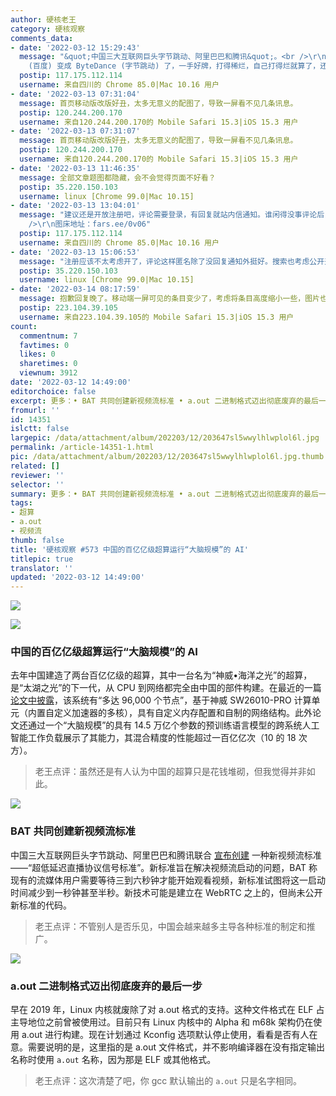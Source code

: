 ```yaml
---
author: 硬核老王
category: 硬核观察
comments_data:
- date: '2022-03-12 15:29:43'
  message: "&quot;中国三大互联网巨头字节跳动、阿里巴巴和腾讯&quot;。<br />\r\n<br />\r\n哈哈哈哈，BAT 的【B】由 Baidu
    (百度) 变成 ByteDance (字节跳动) 了，一手好牌，打得稀烂，自己打得烂就算了，还恶心用户 (当然，另外几家也一样)。"
  postip: 117.175.112.114
  username: 来自四川的 Chrome 85.0|Mac 10.16 用户
- date: '2022-03-13 07:31:04'
  message: 首页移动版改版好丑，太多无意义的配图了，导致一屏看不见几条讯息。
  postip: 120.244.200.170
  username: 来自120.244.200.170的 Mobile Safari 15.3|iOS 15.3 用户
- date: '2022-03-13 07:31:07'
  message: 首页移动版改版好丑，太多无意义的配图了，导致一屏看不见几条讯息。
  postip: 120.244.200.170
  username: 来自120.244.200.170的 Mobile Safari 15.3|iOS 15.3 用户
- date: '2022-03-13 11:46:35'
  message: 全部文章题图都隐藏，会不会觉得页面不好看？
  postip: 35.220.150.103
  username: linux [Chrome 99.0|Mac 10.15]
- date: '2022-03-13 13:04:01'
  message: "建议还是开放注册吧，评论需要登录，有回复就站内信通知。谁闲得没事评论后，等几小时再来看一眼。<br />\r\n<br />\r\n这次改版，我个人不太喜欢，看着太乱了。题图又占空间。我比较喜欢下面这个样子的：<br
    />\r\n图床地址：fars.ee/0v06"
  postip: 117.175.112.114
  username: 来自四川的 Chrome 85.0|Mac 10.16 用户
- date: '2022-03-13 15:06:53'
  message: "注册应该不太考虑开了，评论这样匿名除了没回复通知外挺好。搜索也考虑公开开放，而不需要有用户登录。<br />\r\n关于移动版界面，确实有这个问题，我看看如何改进。谢谢提议。"
  postip: 35.220.150.103
  username: linux [Chrome 99.0|Mac 10.15]
- date: '2022-03-14 08:17:59'
  message: 抱歉回复晚了。移动端一屏可见的条目变少了，考虑将条目高度缩小一些，图片也是。我是支持改版的。
  postip: 223.104.39.105
  username: 来自223.104.39.105的 Mobile Safari 15.3|iOS 15.3 用户
count:
  commentnum: 7
  favtimes: 0
  likes: 0
  sharetimes: 0
  viewnum: 3912
date: '2022-03-12 14:49:00'
editorchoice: false
excerpt: 更多：• BAT 共同创建新视频流标准 • a.out 二进制格式迈出彻底废弃的最后一步
fromurl: ''
id: 14351
islctt: false
largepic: /data/attachment/album/202203/12/203647sl5wwylhlwplol6l.jpg
permalink: /article-14351-1.html
pic: /data/attachment/album/202203/12/203647sl5wwylhlwplol6l.jpg.thumb.jpg
related: []
reviewer: ''
selector: ''
summary: 更多：• BAT 共同创建新视频流标准 • a.out 二进制格式迈出彻底废弃的最后一步
tags:
- 超算
- a.out
- 视频流
thumb: false
title: '硬核观察 #573 中国的百亿亿级超算运行“大脑规模”的 AI'
titlepic: true
translator: ''
updated: '2022-03-12 14:49:00'
---
```


![](/data/attachment/album/202203/12/203647sl5wwylhlwplol6l.jpg)


![](/data/attachment/album/202203/12/144841v8j79l955jjdkpb6.jpg)


### 中国的百亿亿级超算运行“大脑规模”的 AI


去年中国建造了两台百亿亿级的超算，其中一台名为“神威•海洋之光”的超算，是“太湖之光”的下一代，从 CPU 到网络都完全由中国的部件构建。在最近的一篇 [论文中披露](https://www.theregister.com/2022/03/11/china_exascale_sunway_ai/)，该系统有“多达 96,000 个节点”，基于神威 SW26010-PRO 计算单元（内置自定义加速器的多核），具有自定义内存配置和自制的网络结构。此外论文还通过一个“大脑规模”的具有 14.5 万亿个参数的预训练语言模型的跨系统人工智能工作负载展示了其能力，其混合精度的性能超过一百亿亿次（10 的 18 次方）。



> 
> 老王点评：虽然还是有人认为中国的超算只是花钱堆砌，但我觉得并非如此。
> 
> 
> 


![](/data/attachment/album/202203/12/144903go7n505grujhggnv.jpg)


### BAT 共同创建新视频流标准


中国三大互联网巨头字节跳动、阿里巴巴和腾讯联合 [宣布创建](https://www.theregister.com/2022/03/11/bytedance_alibaba_tencent_video_standard/) 一种新视频流标准——“超低延迟直播协议信号标准”。新标准旨在解决视频流启动的问题，BAT 称现有的流媒体用户需要等待三到六秒钟才能开始观看视频，新标准试图将这一启动时间减少到一秒钟甚至半秒。新技术可能是建立在 WebRTC 之上的，但尚未公开新标准的代码。



> 
> 老王点评：不管别人是否乐见，中国会越来越多主导各种标准的制定和推广。
> 
> 
> 


![](/data/attachment/album/202203/12/144922adpdygce0q6q0d56.jpg)


### a.out 二进制格式迈出彻底废弃的最后一步


早在 2019 年，Linux 内核就废除了对 a.out 格式的支持。这种文件格式在 ELF 占主导地位之前曾被使用过。目前只有 Linux 内核中的 Alpha 和 m68k 架构仍在使用 a.out 进行构建。现在计划通过 Kconfig 选项默认停止使用，看看是否有人在意。需要说明的是，这里指的是 a.out 文件格式，并不影响编译器在没有指定输出名称时使用 `a.out` 名称，因为那是 ELF 或其他格式。



> 
> 老王点评：这次清楚了吧，你 gcc 默认输出的 `a.out` 只是名字相同。
> 
> 
>